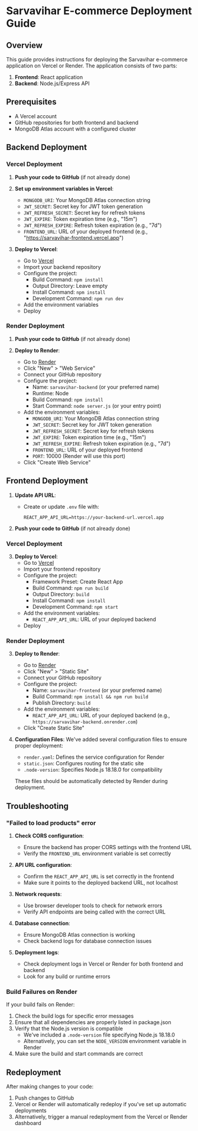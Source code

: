 # Sarvavihar E-commerce Deployment Guide

## Overview

This guide provides instructions for deploying the Sarvavihar e-commerce application on Vercel or Render. The application consists of two parts:

1. **Frontend**: React application
2. **Backend**: Node.js/Express API

## Prerequisites

- A Vercel account
- GitHub repositories for both frontend and backend
- MongoDB Atlas account with a configured cluster

## Backend Deployment

### Vercel Deployment

1. **Push your code to GitHub** (if not already done)

2. **Set up environment variables in Vercel**:
   - `MONGODB_URI`: Your MongoDB Atlas connection string
   - `JWT_SECRET`: Secret key for JWT token generation
   - `JWT_REFRESH_SECRET`: Secret key for refresh tokens
   - `JWT_EXPIRE`: Token expiration time (e.g., "15m")
   - `JWT_REFRESH_EXPIRE`: Refresh token expiration (e.g., "7d")
   - `FRONTEND_URL`: URL of your deployed frontend (e.g., "https://sarvavihar-frontend.vercel.app")

3. **Deploy to Vercel**:
   - Go to [Vercel](https://vercel.com)
   - Import your backend repository
   - Configure the project:
     - Build Command: `npm install`
     - Output Directory: Leave empty
     - Install Command: `npm install`
     - Development Command: `npm run dev`
   - Add the environment variables
   - Deploy

### Render Deployment

1. **Push your code to GitHub** (if not already done)

2. **Deploy to Render**:
   - Go to [Render](https://render.com)
   - Click "New" > "Web Service"
   - Connect your GitHub repository
   - Configure the project:
     - Name: `sarvavihar-backend` (or your preferred name)
     - Runtime: Node
     - Build Command: `npm install`
     - Start Command: `node server.js` (or your entry point)
   - Add the environment variables:
     - `MONGODB_URI`: Your MongoDB Atlas connection string
     - `JWT_SECRET`: Secret key for JWT token generation
     - `JWT_REFRESH_SECRET`: Secret key for refresh tokens
     - `JWT_EXPIRE`: Token expiration time (e.g., "15m")
     - `JWT_REFRESH_EXPIRE`: Refresh token expiration (e.g., "7d")
     - `FRONTEND_URL`: URL of your deployed frontend
     - `PORT`: 10000 (Render will use this port)
   - Click "Create Web Service"

## Frontend Deployment

1. **Update API URL**:
   - Create or update `.env` file with:
     ```
     REACT_APP_API_URL=https://your-backend-url.vercel.app
     ```

2. **Push your code to GitHub** (if not already done)

### Vercel Deployment

3. **Deploy to Vercel**:
   - Go to [Vercel](https://vercel.com)
   - Import your frontend repository
   - Configure the project:
     - Framework Preset: Create React App
     - Build Command: `npm run build`
     - Output Directory: `build`
     - Install Command: `npm install`
     - Development Command: `npm start`
   - Add the environment variables:
     - `REACT_APP_API_URL`: URL of your deployed backend
   - Deploy

### Render Deployment

3. **Deploy to Render**:
   - Go to [Render](https://render.com)
   - Click "New" > "Static Site"
   - Connect your GitHub repository
   - Configure the project:
     - Name: `sarvavihar-frontend` (or your preferred name)
     - Build Command: `npm install && npm run build`
     - Publish Directory: `build`
   - Add the environment variables:
     - `REACT_APP_API_URL`: URL of your deployed backend (e.g., `https://sarvavihar-backend.onrender.com`)
   - Click "Create Static Site"

4. **Configuration Files**:
   We've added several configuration files to ensure proper deployment:
   - `render.yaml`: Defines the service configuration for Render
   - `static.json`: Configures routing for the static site
   - `.node-version`: Specifies Node.js 18.18.0 for compatibility

   These files should be automatically detected by Render during deployment.

## Troubleshooting

### "Failed to load products" error

1. **Check CORS configuration**:
   - Ensure the backend has proper CORS settings with the frontend URL
   - Verify the `FRONTEND_URL` environment variable is set correctly

2. **API URL configuration**:
   - Confirm the `REACT_APP_API_URL` is set correctly in the frontend
   - Make sure it points to the deployed backend URL, not localhost

3. **Network requests**:
   - Use browser developer tools to check for network errors
   - Verify API endpoints are being called with the correct URL

4. **Database connection**:
   - Ensure MongoDB Atlas connection is working
   - Check backend logs for database connection issues

5. **Deployment logs**:
   - Check deployment logs in Vercel or Render for both frontend and backend
   - Look for any build or runtime errors

### Build Failures on Render

If your build fails on Render:

1. Check the build logs for specific error messages
2. Ensure that all dependencies are properly listed in package.json
3. Verify that the Node.js version is compatible
   - We've included a `.node-version` file specifying Node.js 18.18.0
   - Alternatively, you can set the `NODE_VERSION` environment variable in Render
4. Make sure the build and start commands are correct

## Redeployment

After making changes to your code:

1. Push changes to GitHub
2. Vercel or Render will automatically redeploy if you've set up automatic deployments
3. Alternatively, trigger a manual redeployment from the Vercel or Render dashboard